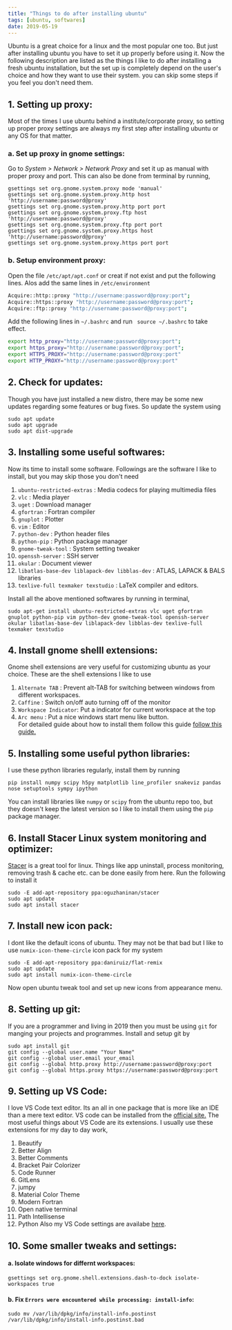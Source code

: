 ```yaml
---
title: "Things to do after installing ubuntu"
tags: [ubuntu, softwares]
date: 2019-05-19
---
```

Ubuntu is a great choice for a linux and the most popular one too. But just after installing ubuntu you have to set it up properly before using it. Now the following description are listed as the things I like to do after installing a fresh ubuntu installation, but the set up is completely depend on the user's choice and how they want to use their system. you can skip some steps if you feel you don't need them.

## 1. Setting up proxy:
Most of the times I use ubuntu behind a institute/corporate proxy, so setting up proper proxy settings are always my first step after installing ubuntu or any OS for that matter.
### a. Set up proxy in gnome settings:
Go to _System > Network > Network Proxy_ and set it up as manual with proper proxy and port. This can also be done from terminal by running,

```
gsettings set org.gnome.system.proxy mode 'manual'
gsettings set org.gnome.system.proxy.http host 'http://username:password@proxy'
gsettings set org.gnome.system.proxy.http port port
gsettings set org.gnome.system.proxy.ftp host 'http://username:password@proxy'
gsettings set org.gnome.system.proxy.ftp port port
gsettings set org.gnome.system.proxy.https host 'http://username:password@proxy'
gsettings set org.gnome.system.proxy.https port port
```

### b. Setup environment proxy:
Open the file `/etc/apt/apt.conf` or creat if not exist and put the following lines. Alos add the same lines in `/etc/environment`
```bash
Acquire::http::proxy "http://username:password@proxy:port";
Acquire::https::proxy "http://username:password@proxy:port";
Acquire::ftp::proxy "http://username:password@proxy:port";
```

Add the following lines in `~/.bashrc` and run ` source ~/.bashrc` to take effect.
```bash
export http_proxy="http://username:password@proxy:port";
export https_proxy="http://username:password@proxy:port";
export HTTPS_PROXY="http://username:password@proxy:port"
export HTTP_PROXY="http://username:password@proxy:port"
```

## 2. Check for updates:
Though you have just installed a new distro, there may be some new updates regarding some features or bug fixes. So update the system using
```
sudo apt update
sudo apt upgrade
sudo apt dist-upgrade
```

## 3. Installing some useful softwares:
Now its time to install some software. Followings are the software I like to install, but you may skip those you don't need
1. `ubuntu-restricted-extras` : Media codecs for playing multimedia files
2. `vlc` : Media player
3. `uget` : Download manager
4. `gfortran` : Fortran compiler
5. `gnuplot` : Plotter
6. `vim` : Editor
7. `python-dev` : Python header files 
8. `python-pip` : Python package manager
10. `gnome-tweak-tool` : System setting tweaker
11. `openssh-server` : SSH server
12. `okular` : Document viewer
13. `libatlas-base-dev liblapack-dev libblas-dev` : ATLAS, LAPACK & BALS libraries
14. `texlive-full texmaker texstudio` : LaTeX compiler and editors.


Install all the above mentioned softwares by running in terminal,
```
sudo apt-get install ubuntu-restricted-extras vlc uget gfortran gnuplot python-pip vim python-dev gnome-tweak-tool openssh-server okular libatlas-base-dev liblapack-dev libblas-dev texlive-full texmaker texstudio
```

## 4. Install gnome shelll extensions:
Gnome shell extensions are very useful for customizing ubuntu as your choice. These are the shell extensions I like to use
1. `Alternate TAB` : Prevent alt-TAB for switching between windows from different workspaces.
2. `Caffine` : Switch on/off auto turning off of the monitor
3. `Workspace Indicator`: Put a indicator for current workspace at the top
4. `Arc menu` : Put a nice windows start menu like button.  
For detailed guide about how to install them follow this guide [follow this guide.](https://itsfoss.com/gnome-shell-extensions/) 



## 5. Installing some useful python libraries:

I use these python libraries regularly, install them by running 
```
pip install numpy scipy h5py matplotlib line_profiler snakeviz pandas nose setuptools sympy ipython
```
You can install libraries like `numpy` or `scipy` from the ubuntu repo too, but they doesn't keep the latest version so I like to install them using the `pip` package manager.

## 6. Install Stacer Linux system monitoring and optimizer:
[Stacer](https://oguzhaninan.github.io/Stacer-Web/)  is a great tool for linux. Things like app uninstall, process monitoring, removing trash & cache etc. can be done easily from here. Run the following to install it

```
sudo -E add-apt-repository ppa:oguzhaninan/stacer
sudo apt update
sudo apt install stacer
```

## 7. Install new icon pack:
I dont like the default icons of ubuntu. They may not be that bad but I like to use `numix-icon-theme-circle` icon pack for my system

```
sudo -E add-apt-repository ppa:daniruiz/flat-remix
sudo apt update
sudo apt install numix-icon-theme-circle
```
Now open ubuntu tweak tool and set up new icons from appearance menu.

## 8. Setting up git:
If you are a programmer and living in 2019 then you must be using `git` for manging your projects and programmes. Install and setup git by 
```
sudo apt install git
git config --global user.name "Your Name"
git config --global user.email your_email
git config --global http.proxy http://username:password@proxy:port
git config --global https.proxy https://username:password@proxy:port
```

## 9. Setting up VS Code:
I love VS Code text editor. Its an all in one package that is more like an IDE than a mere text editor. VS code can be installed from the [official site.](https://code.visualstudio.com/) The most useful things about VS Code are its extensions. I usually use these extensions for my day to day work,  
1. Beautify
2. Better Align
3. Better Comments
4. Bracket Pair Colorizer
5. Code Runner
6. GitLens
7. jumpy
8. Material Color Theme
9. Modern Fortran
10. Open native terminal
11. Path Intellisense
12. Python
Also my VS Code settings are availabe [here](https://gist.github.com/Koushikphy/f91ff8cf61953360c6eebd264eef7d8c).



## 10. Some smaller tweaks and settings:
#### a. Isolate windows for differnt workspaces:
```
gsettings set org.gnome.shell.extensions.dash-to-dock isolate-workspaces true

```
#### b. Fix `Errors were encountered while processing: install-info`:
```
sudo mv /var/lib/dpkg/info/install-info.postinst /var/lib/dpkg/info/install-info.postinst.bad
```
